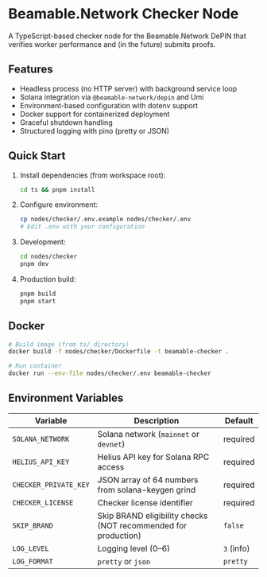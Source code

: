 # Beamable.Network Checker Node

A TypeScript-based checker node for the Beamable.Network DePIN that verifies worker performance and (in the future) submits proofs.

## Features

- Headless process (no HTTP server) with background service loop
- Solana integration via `@beamable-network/depin` and Umi
- Environment-based configuration with dotenv support
- Docker support for containerized deployment
- Graceful shutdown handling
- Structured logging with pino (pretty or JSON)

## Quick Start

1. Install dependencies (from workspace root):
   ```bash
   cd ts && pnpm install
   ```

2. Configure environment:
   ```bash
   cp nodes/checker/.env.example nodes/checker/.env
   # Edit .env with your configuration
   ```

3. Development:
   ```bash
   cd nodes/checker
   pnpm dev
   ```

4. Production build:
   ```bash
   pnpm build
   pnpm start
   ```

## Docker

```bash
# Build image (from ts/ directory)
docker build -f nodes/checker/Dockerfile -t beamable-checker .

# Run container
docker run --env-file nodes/checker/.env beamable-checker
```

## Environment Variables

| Variable | Description | Default |
|----------|-------------|---------|
| `SOLANA_NETWORK` | Solana network (`mainnet` or `devnet`) | required |
| `HELIUS_API_KEY` | Helius API key for Solana RPC access | required |
| `CHECKER_PRIVATE_KEY` | JSON array of 64 numbers from solana-keygen grind | required |
| `CHECKER_LICENSE` | Checker license identifier | required |
| `SKIP_BRAND` | Skip BRAND eligibility checks (NOT recommended for production) | `false` |
| `LOG_LEVEL` | Logging level (0–6) | `3` (info) |
| `LOG_FORMAT` | `pretty` or `json` | `pretty` |
